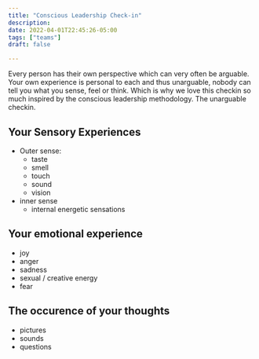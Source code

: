 ```yaml
---
title: "Conscious Leadership Check-in"
description:
date: 2022-04-01T22:45:26-05:00
tags: ["teams"]
draft: false

---
```

Every person has their own perspective which can very often be arguable.
Your own experience is personal to each and thus unarguable, nobody can tell you what
you sense, feel or think. Which is why we love this checkin so much inspired by the 
conscious leadership methodology.
The unarguable checkin. 


## Your Sensory Experiences
- Outer sense:
  - taste
  - smell
  - touch
  - sound
  - vision
- inner sense
  - internal energetic sensations

## Your emotional experience
- joy
- anger
- sadness
- sexual / creative energy
- fear


## The occurence of your thoughts
- pictures
- sounds
- questions 
  